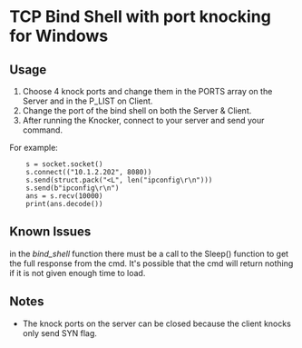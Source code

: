 # TCP Bind Shell with port knocking for Windows
## Usage
1. Choose 4 knock ports and change them in the PORTS array on the Server and in the P_LIST on Client.
2. Change the port of the bind shell on both the Server & Client.  
3. After running the Knocker, connect to your server and send your command. 

For example:
```
    s = socket.socket()
    s.connect(("10.1.2.202", 8080))
    s.send(struct.pack("<L", len("ipconfig\r\n"))) 
    s.send(b"ipconfig\r\n")
    ans = s.recv(10000)
    print(ans.decode())
```


## Known Issues
in the _*bind_shell*_ function there must be a call to the Sleep() function to get the full response from the cmd. 
It's possible that the cmd will return nothing if it is not given enough time to load.

## Notes
* The knock ports on the server can be closed because the client knocks only send SYN flag.
